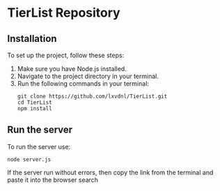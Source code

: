 # TierList Repository
## Installation
To set up the project, follow these steps:
1. Make sure you have Node.js installed.
2. Navigate to the project directory in your terminal.
3. Run the following commands in your terminal:
   ```
   git clone https://github.com/lxvdnl/TierList.git
   cd TierList
   npm install
   ```
## Run the server
To run the server use:
  ```
  node server.js
  ```  
If the server run without errors, then copy the link from the terminal and paste it into the browser search

